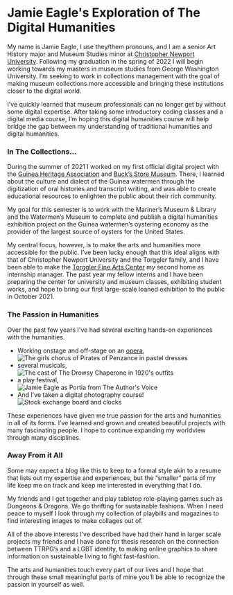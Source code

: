 # Jamie Eagle's Exploration of The Digital Humanities
My name is Jamie Eagle, I use they/them pronouns, and I am a senior Art History major and Museum Studies minor at [Christopher Newport University](www.cnu.edu).
Following my graduation in the spring of 2022 I will begin working towards my masters in museum studies from George Washington University. 
I’m seeking to work in collections management with the goal of making museum collections more accessible and bringing these institutions closer to the digital world. 

I’ve quickly learned that museum professionals can no longer get by without some digital expertise. After taking some introductory coding classes and a digital media course, 
I’m hoping this digital humanities course will help bridge the gap between my understanding of traditional humanities and digital humanities. 

### In The Collections...
During the summer of 2021 I worked on my first official digital project with the [Guinea Heritage Association](http://www.guineaheritage.org/guinea-talk/) and [Buck’s Store Museum](http://www.guineaheritage.org/museum/). 
There, I learned about the culture and dialect of the Guinea watermen through the digitization of oral histories and transcript writing, and was able to create educational resources to enlighten the public about their rich community. 

My goal for this semester is to work with the Mariner’s Museum & Library and the Watermen’s Museum to complete and publish 
a digital humanities exhibition project on the Guinea watermen’s oystering economy as the provider of the largest source of oysters for the United States. 

My central focus, however, is to make the arts and humanities more accessible for the public. I’ve been lucky enough that this ideal aligns with that of 
Christopher Newport University and the Torggler family, and I have been able to make the [Torggler Fine Arts Center](https://thetorggler.org/) my second home as internship manager. 
The past year my fellow interns and I have been preparing the center for university and museum classes, exhibiting student works, and hope to bring our first large-scale loaned exhibition to the public in October 2021. 

### The Passion in Humanities

Over the past few years I've had several exciting hands-on experiences with the humanities.  
* Working onstage and off-stage on an [opera](https://www.youtube.com/watch?v=EGRdAASo_q0), 
![The girls chorus of Pirates of Penzance in pastel dresses](https://user-images.githubusercontent.com/90112178/132138832-8804f1dd-ef90-4cde-a62a-0b775babcd70.JPG)
* several musicals,  
![The cast of The Drowsy Chaperone in 1920's outfits](https://user-images.githubusercontent.com/90112178/132138859-833d8bf6-138c-494e-883a-aa0a25541ccb.JPG)
* a play festival,  
![Jamie Eagle as Portia from The Author's Voice](https://user-images.githubusercontent.com/90112178/132138873-ad28dc00-3ac2-46f7-ac92-2168172143e5.JPG)
* And I’ve taken a digital photography course!  
![Stock exchange board and clocks](https://user-images.githubusercontent.com/90112178/132138909-f4b52c0d-23a1-41c7-acd5-8a5bfe6d40ab.JPG)

These experiences have given me true passion for the arts and humanities in all of its forms. I’ve learned and grown and created beautiful projects with many fascinating people. 
I hope to continue expanding my worldview through many disciplines. 

### Away From it All

Some may expect a blog like this to keep to a formal style akin to a resume that lists out my expertise and experiences, 
but the “smaller” parts of my life keep me on track and keep me interested in everything that I do. 

My friends and I get together and play tabletop role-playing games such as Dungeons & Dragons. We go thrifting for sustainable fashions. 
When I need peace to myself I look through my collection of playbills and magazines to find interesting images to make collages out of. 

All of the above interests I’ve described have had their hand in larger scale projects my friends and I have done for thesis research on 
the connection between TTRPG’s and a LGBT identity, to making online graphics to share information on sustainable living to fight fast-fashion. 

The arts and humanities touch every part of our lives and I hope that through these small meaningful parts of mine you’ll be able to recognize the passion in yourself as well. 

